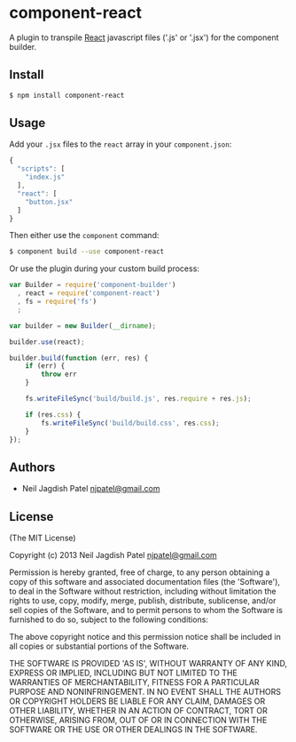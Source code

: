 # component-react

A plugin to transpile [React](https://github.com/facebook/react) javascript files ('.js' or '.jsx') for the component builder.

## Install

```bash
$ npm install component-react
```

## Usage
  
Add your `.jsx` files to the `react` array in your `component.json`:

```javascript
{
  "scripts": [
    "index.js"
  ],
  "react": [
    "button.jsx"
  ]
}
```

Then either use the ```component``` command:

```bash
$ component build --use component-react
```

Or use the plugin during your custom build process:

```javascript
var Builder = require('component-builder')
  , react = require('component-react')
  , fs = require('fs')
  ;

var builder = new Builder(__dirname);

builder.use(react);

builder.build(function (err, res) {
	if (err) {
		throw err
	}

	fs.writeFileSync('build/build.js', res.require + res.js);

	if (res.css) {
		fs.writeFileSync('build/build.css', res.css);
	}
});
```

## Authors

* Neil Jagdish Patel <njpatel@gmail.com>

## License

(The MIT License)

Copyright (c) 2013 Neil Jagdish Patel <njpatel@gmail.com>

Permission is hereby granted, free of charge, to any person obtaining a copy of this software and associated documentation files (the 'Software'), to deal in the Software without restriction, including without limitation the rights to use, copy, modify, merge, publish, distribute, sublicense, and/or sell copies of the Software, and to permit persons to whom the Software is furnished to do so, subject to the following conditions:

The above copyright notice and this permission notice shall be included in all copies or substantial portions of the Software.

THE SOFTWARE IS PROVIDED 'AS IS', WITHOUT WARRANTY OF ANY KIND, EXPRESS OR IMPLIED, INCLUDING BUT NOT LIMITED TO THE WARRANTIES OF MERCHANTABILITY, FITNESS FOR A PARTICULAR PURPOSE AND NONINFRINGEMENT. IN NO EVENT SHALL THE AUTHORS OR COPYRIGHT HOLDERS BE LIABLE FOR ANY CLAIM, DAMAGES OR OTHER LIABILITY, WHETHER IN AN ACTION OF CONTRACT, TORT OR OTHERWISE, ARISING FROM, OUT OF OR IN CONNECTION WITH THE SOFTWARE OR THE USE OR OTHER DEALINGS IN THE SOFTWARE.
